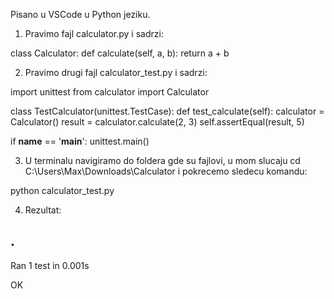 Pisano u VSCode u Python jeziku.

1. Pravimo fajl calculator.py i sadrzi:

class Calculator:
    def calculate(self, a, b):
        return a + b

2. Pravimo drugi fajl calculator_test.py i sadrzi:

import unittest
from calculator import Calculator

class TestCalculator(unittest.TestCase):
    def test_calculate(self):
        calculator = Calculator()
        result = calculator.calculate(2, 3)
        self.assertEqual(result, 5)

if __name__ == '__main__':
    unittest.main()



3. U terminalu navigiramo do foldera gde su fajlovi, u mom slucaju cd C:\Users\Max\Downloads\Calculator i pokrecemo sledecu komandu:

python calculator_test.py

4. Rezultat:

.
----------------------------------------------------------------------
Ran 1 test in 0.001s

OK

